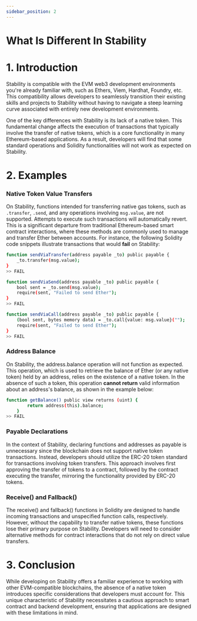 ```yaml
---
sidebar_position: 2
---
```


# What Is Different In Stability

# 1. Introduction

Stability is compatible with the EVM web3 development environments you're already familiar with, such as Ethers, Viem, Hardhat, Foundry, etc. This compatibility allows developers to seamlessly transition their existing skills and projects to Stability without having to navigate a steep learning curve associated with entirely new development environments.

One of the key differences with Stability is its lack of a native token. This fundamental change affects the execution of transactions that typically involve the transfer of native tokens, which is a core functionality in many Ethereum-based applications. As a result, developers will find that some standard operations and Solidity functionalities will not work as expected on Stability.

# 2. Examples

### Native Token Value Transfers

On Stability, functions intended for transferring native gas tokens, such as `.transfer`, `.send`, and any operations involving `msg.value`, are not supported. Attempts to execute such transactions will automatically revert. This is a significant departure from traditional Ethereum-based smart contract interactions, where these methods are commonly used to manage and transfer Ether between accounts. For instance, the following Solidity code snippets illustrate transactions that would **fail** on Stability:

```bash
function sendViaTransfer(address payable _to) public payable {
    _to.transfer(msg.value);
}
>> FAIL

function sendViaSend(address payable _to) public payable {
    bool sent = _to.send(msg.value);
    require(sent, "Failed to send Ether");
}
>> FAIL

function sendViaCall(address payable _to) public payable {
    (bool sent, bytes memory data) = _to.call{value: msg.value}("");
    require(sent, "Failed to send Ether");
}
>> FAIL
```

### Address Balance
On Stability, the address.balance operation will not function as expected. This operation, which is used to retrieve the balance of Ether (or any native token) held by an address, relies on the existence of a native token. In the absence of such a token, this operation **cannot return** valid information about an address's balance, as shown in the example below:

```bash 
function getBalance() public view returns (uint) {
        return address(this).balance;
    }
>> FAIL
```


### Payable Declarations
In the context of Stability, declaring functions and addresses as payable is unnecessary since the blockchain does not support native token transactions. Instead, developers should utilize the ERC-20 token standard for transactions involving token transfers. This approach involves first approving the transfer of tokens to a contract, followed by the contract executing the transfer, mirroring the functionality provided by ERC-20 tokens.


### Receive() and Fallback()
The receive() and fallback() functions in Solidity are designed to handle incoming transactions and unspecified function calls, respectively. However, without the capability to transfer native tokens, these functions lose their primary purpose on Stability. Developers will need to consider alternative methods for contract interactions that do not rely on direct value transfers.


# 3. Conclusion

While developing on Stability offers a familiar experience to working with other EVM-compatible blockchains, the absence of a native token introduces specific considerations that developers must account for. This unique characteristic of Stability necessitates a cautious approach to smart contract and backend development, ensuring that applications are designed with these limitations in mind.